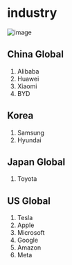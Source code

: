 # industry

![image](https://github.com/dotku/industry/assets/1519232/d6ba05a4-5523-40b5-96d1-76d5c2d1f7ed)

## China Global

1. Alibaba
2. Huawei
3. Xiaomi
4. BYD

## Korea

1. Samsung
2. Hyundai

## Japan Global

1. Toyota

## US Global

1. Tesla
2. Apple
3. Microsoft
4. Google
5. Amazon
6. Meta
